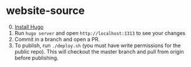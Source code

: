 # website-source

0. [Install Hugo](https://gohugo.io/getting-started/installing/)
1. Run `hugo server` and open `http://localhost:1313` to see your changes
2. Commit in a branch and open a PR.
3. To publish, run `./deploy.sh` (you must have write permissions for the public
   repo). This will checkout the master branch and pull from origin before
   publishing.
